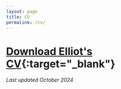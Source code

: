 ```yaml
---
layout: page
title: CV
permalink: /cv/
---
```


# [Download Elliot's CV](</assets/Elliot G Mitchell CV.pdf>){:target="_blank"}

_Last updated October 2024_